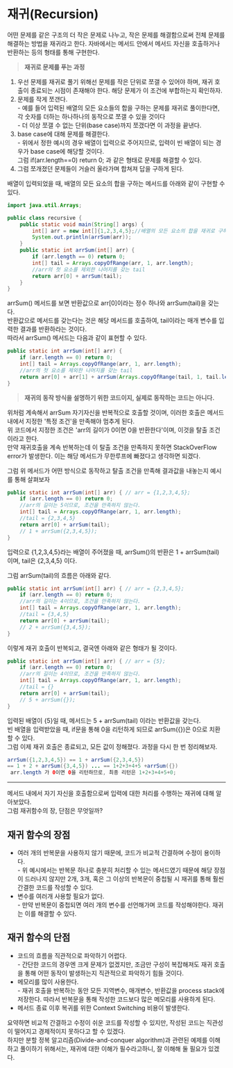 # 재귀(Recursion)

어떤 문제를 같은 구조의 더 작은 문제로 나누고, 작은 문제를 해결함으로써 전체 문제를 해결하는 방법을 재귀라고 한다. 
자바에서는 메서드 안에서 메서드 자신을 호출하거나 반환하는 등의 형태를 통해 구현한다.

> **재귀로 문제를 푸는 과정**

1.  우선 문제를 재귀로 풀기 위해선 문제를 작은 단위로 쪼갤 수 있어야 하며, 재귀 호출이 종료되는 시점이 존재해야 한다. 해당 문제가 이 조건에 부합하는지 확인하자.
2.  문제를 작게 쪼갠다.  
    \- 예를 들어 입력된 배열의 모든 요소들의 합을 구하는 문제를 재귀로 풀이한다면, 각 숫자를 더하는 하나하나의 동작으로 쪼갤 수 있을 것이다  
    \- 더 이상 쪼갤 수 없는 단위(base case)까지 쪼갰다면 이 과정을 끝낸다.
3.  base case에 대해 문제를 해결한다.  
    \- 위에서 정한 예시의 경우 배열이 입력으로 주어지므로, 입력이 빈 배열이 되는 경우가 base case에 해당할 것이다.  
    그럼 if(arr.length==0) return 0; 과 같은 형태로 문제를 해결할 수 있다.
4.  그럼 쪼개졌던 문제들이 거슬러 올라가며 합쳐져 답을 구하게 된다.

배열이 입력되었을 때, 배열의 모든 요소의 합을 구하는 메서드를 아래와 같이 구현할 수 있다.

```java
import java.util.Arrays;

public class recursive {
    public static void main(String[] args) {
        int[] arr = new int[]{1,2,3,4,5};//배열의 모든 요소의 합을 재귀로 구하자
        System.out.println(arrSum(arr));
    }
    public static int arrSum(int[] arr) {
        if (arr.length == 0) return 0;
        int[] tail = Arrays.copyOfRange(arr, 1, arr.length);
        //arr의 첫 요소를 제외한 나머지를 갖는 tail
        return arr[0] + arrSum(tail);
    }
}
```

arrSum() 메서드를 보면 반환값으로 arr\[0\]이라는 정수 하나와 arrSum(tail)을 갖는다.   
반환값으로 메서드를 갖는다는 것은 해당 메서드를 호출하여, tail이라는 매개 변수를 입력한 결과를 반환하라는 것이다.  
따라서 arrSum() 메서드는 다음과 같이 표현할 수 있다.  

```java
public static int arrSum(int[] arr) {
    if (arr.length == 0) return 0;
    int[] tail = Arrays.copyOfRange(arr, 1, arr.length);
    //arr의 첫 요소를 제외한 나머지를 갖는 tail
    return arr[0] + arr[1] + arrSum(Arrays.copyOfRange(tail, 1, tail.length));
}
```

> **재귀의 동작 방식을 설명하기 위한 코드이지, 실제로 동작하는 코드는 아니다.**

위처럼 계속해서 arrSum 자기자신을 반복적으로 호출할 것이며, 이러한 호출은 메서드 내에서 지정한 '특정 조건'을 만족해야 멈추게 된다.   
위 코드에서 지정한 조건은 'arr의 길이가 0이면 0을 반환한다'이며, 이것을 탈출 조건이라고 한다.    
만약 재귀호출을 계속 반복하는데 이 탈출 조건을 만족하지 못하면 StackOverFlow error가 발생한다. 이는 해당 메서드가 무한루프에 빠졌다고 생각하면 되겠다.

그럼 위 메서드가 어떤 방식으로 동작하고 탈출 조건을 만족해 결과값을 내놓는지 예시를 통해 살펴보자

```java
public static int arrSum(int[] arr) { // arr = {1,2,3,4,5};
    if (arr.length == 0) return 0;
    //arr의 길이는 5이므로, 조건을 만족하지 않는다.
    int[] tail = Arrays.copyOfRange(arr, 1, arr.length);
    //tail = {2,3,4,5}
    return arr[0] + arrSum(tail);
    // 1 + arrSum({2,3,4,5});
}
```

입력으로 {1,2,3,4,5}라는 배열이 주어졌을 때, arrSum()의 반환은 1 + arrSum(tail) 이며, tail은 {2,3,4,5} 이다.

그럼 arrSum(tail)의 흐름은 아래와 같다.

```java
public static int arrSum(int[] arr) { // arr = {2,3,4,5};
    if (arr.length == 0) return 0;
    //arr의 길이는 4이므로, 조건을 만족하지 않는다.
    int[] tail = Arrays.copyOfRange(arr, 1, arr.length);
    //tail = {3,4,5}
    return arr[0] + arrSum(tail);
    // 2 + arrSum({3,4,5});
}
```

이렇게 재귀 호출이 반복되고, 결국엔 아래와 같은 형태가 될 것이다.

```java
public static int arrSum(int[] arr) { // arr = {5};
    if (arr.length == 0) return 0;
    //arr의 길이는 4이므로, 조건을 만족하지 않는다.
    int[] tail = Arrays.copyOfRange(arr, 1, arr.length);
    //tail = {}
    return arr[0] + arrSum(tail);
    // 5 + arrSum({});
}
```

입력된 배열이 {5}일 때, 메서드는 5 + arrSum(tail) 이라는 반환값을 갖는다.   
빈 배열을 입력받았을 때, if문을 통해 0을 리턴하게 되므로 arrSum({})은 0으로 치환할 수 있다.    
그럼 이제 재귀 호출은 종료되고, 모든 값이 정해졌다. 과정을 다시 한 번 정리해보자.

```java
arrSum({1,2,3,4,5}) == 1 + arrSum({2,3,4,5})
== 1 + 2 + arrSum({3,4,5}) ... == 1+2+3+4+5 +arrSum({})
 arr.length 가 0이면 0을 리턴하므로, 최종 리턴은 1+2+3+4+5+0;
```

---

메서드 내에서 자기 자신을 호출함으로써 입력에 대한 처리를 수행하는 재귀에 대해 알아보았다.   
그럼 재귀함수의 장, 단점은 무엇일까?

## 재귀 함수의 장점

-   여러 개의 반복문을 사용하지 않기 때문에, 코드가 비교적 간결하며 수정이 용이하다.  
    \- 위 예시에서는 반복문 하나로 충분히 처리할 수 있는 메서드였기 때문에 해당 장점이 드러나지 않지만 2개, 3개, 혹은 그 이상의 반복문이 중첩될 시 재귀를 통해 훨씬 간결한 코드를 작성할 수 있다.
-   변수를 여러개 사용할 필요가 없다.  
    \- 만약 반복문이 중첩되면 여러 개의 변수를 선언해가며 코드를 작성해야한다. 재귀는 이를 해결할 수 있다.

## 재귀 함수의 단점

-   코드의 흐름을 직관적으로 파악하기 어렵다.  
    \- 간단한 코드의 경우엔 크게 문제가 없겠지만, 조금만 구성이 복잡해져도 재귀 호출을 통해 어떤 동작이 발생하는지 직관적으로 파악하기 힘들 것이다.
-   메모리를 많이 사용한다.  
    \- 재귀 호출을 반복하는 동안 모든 지역변수, 매개변수, 반환값을 process stack에 저장한다. 따라서 반복문을 통해 작성한 코드보다 많은 메모리를 사용하게 된다.
-   메서드 종료 이후 복귀를 위한 Context Switching 비용이 발생한다.

요약하면 비교적 간결하고 수정이 쉬운 코드를 작성할 수 있지만, 작성된 코드는 직관성이 떨어지고 경제적이지 못하다고 할 수 있겠다.  
하지만 분할 정복 알고리즘(Divide-and-conquer algorithm)과 관련된 예제를 이해하고 풀이하기 위해서는, 재귀에 대한 이해가 필수라고하니, 잘 이해해 둘 필요가 있겠다.
